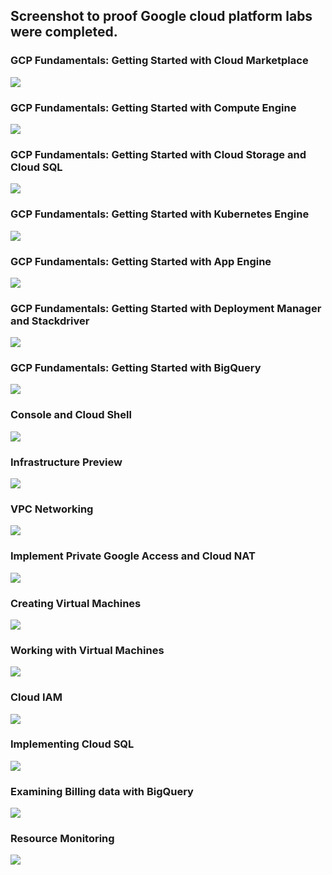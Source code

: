 ## Screenshot to proof Google cloud platform labs were completed.

### GCP Fundamentals: Getting Started with Cloud Marketplace


<img src="https://github.com/lordgape/GCP/blob/master/labs/images/GCP%20Fundamentals:%20Getting%20Started%20with%20Cloud%20Marketplace.png" />

### GCP Fundamentals: Getting Started with Compute Engine

<img src="https://github.com/lordgape/GCP/blob/master/labs/images/GCP%20Fundamentals:%20Getting%20Started%20with%20Compute%20Engine.png" />

### GCP Fundamentals: Getting Started with Cloud Storage and Cloud SQL

<img src="https://github.com/lordgape/GCP/blob/master/labs/images/GCP%20Fundamentals:%20Getting%20Started%20with%20Cloud%20Storage%20and%20Cloud%20SQL.png" />

### GCP Fundamentals: Getting Started with Kubernetes Engine

<img src="https://github.com/lordgape/GCP/blob/master/labs/images/GCP%20Fundamentals:%20Getting%20Started%20with%20Kubernetes%20Engine.png" />

### GCP Fundamentals: Getting Started with App Engine

<img src="https://github.com/lordgape/GCP/blob/master/labs/images/GCP%20Fundamentals:%20Getting%20Started%20with%20App%20Engine.png" />

### GCP Fundamentals: Getting Started with Deployment Manager and Stackdriver 

<img src="https://github.com/lordgape/GCP/blob/master/labs/images/GCP%20Fundamentals:%20Getting%20Started%20with%20Deployment%20Manager%20and%20Stackdriver.png" />

### GCP Fundamentals: Getting Started with BigQuery

<img src="https://github.com/lordgape/GCP/blob/master/labs/images/GCP%20Fundamentals:%20Getting%20Started%20with%20BigQuery.png" />

### Console and Cloud Shell

<img src="https://github.com/lordgape/GCP/blob/master/labs/images/Console%20and%20Cloud%20Shell.png" />

### Infrastructure Preview

<img src="https://github.com/lordgape/GCP/blob/master/labs/images/Infrastructure%20Preview.png" />

### VPC Networking

<img src="https://github.com/lordgape/GCP/blob/master/labs/images/VPC%20Networking.png" />

### Implement Private Google Access and Cloud NAT

<img src="https://github.com/lordgape/GCP/blob/master/labs/images/Implement%20Private%20Google%20Access%20and%20Cloud%20NAT.png" />

### Creating Virtual Machines

<img src="https://github.com/lordgape/GCP/blob/master/labs/images/Creating%20Virtual%20Machines.png" />

### Working with Virtual Machines

<img src="https://github.com/lordgape/GCP/blob/master/labs/images/Working%20with%20Virtual%20Machines.png" />

### Cloud IAM

<img src="https://github.com/lordgape/GCP/blob/master/labs/images/Cloud%20IAM.png" />

### Implementing Cloud SQL

<img src="https://github.com/lordgape/GCP/blob/master/labs/images/Implementing%20Cloud%20SQL.png" />

### Examining Billing data with BigQuery

<img src="https://github.com/lordgape/GCP/blob/master/labs/images/Examining%20Billing%20data%20with%20BigQuery.png" />

### Resource Monitoring

<img src="https://github.com/lordgape/GCP/blob/master/labs/images/Resource%20Monitoring.png" />

